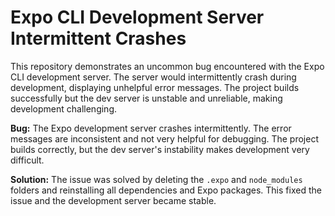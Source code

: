 # Expo CLI Development Server Intermittent Crashes

This repository demonstrates an uncommon bug encountered with the Expo CLI development server. The server would intermittently crash during development, displaying unhelpful error messages. The project builds successfully but the dev server is unstable and unreliable, making development challenging. 

**Bug:** The Expo development server crashes intermittently. The error messages are inconsistent and not very helpful for debugging. The project builds correctly, but the dev server's instability makes development very difficult.

**Solution:** The issue was solved by deleting the `.expo` and `node_modules` folders and reinstalling all dependencies and Expo packages. This fixed the issue and the development server became stable.